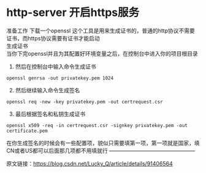 # http-server 开启https服务  
准备工作
下载一个openssl
这个工具是用来生成证书的，普通的http协议不需要证书，而https协议需要有证书才能启动  
生成证书  
当你下完openssl并且为其配置好环境变量之后，在控制台中进入你的项目根目录  
1. 然后在控制台中输入命令生成证书
```
openssl genrsa -out privatekey.pem 1024
```
2. 然后继续输入命令生成签名
```
openssl req -new -key privatekey.pem -out certrequest.csr
```
3. 最后根据签名和私钥生成证书
```
openssl x509 -req -in certrequest.csr -signkey privatekey.pem -out certificate.pem
```
在你生成签名的时候会有一些配置项，貌似只需要填第一项，第一项就是国家，填CN或者US都可以后面那几项都不用填就行
————————————————

原文链接：https://blog.csdn.net/Lucky_Q/article/details/91406564
